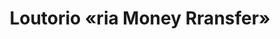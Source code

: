 ---
title: "Loutorio «ria Money Rransfer»"
url: /majadahonda/loutorio-ria-money-rransfer/
shop: comodidad
---